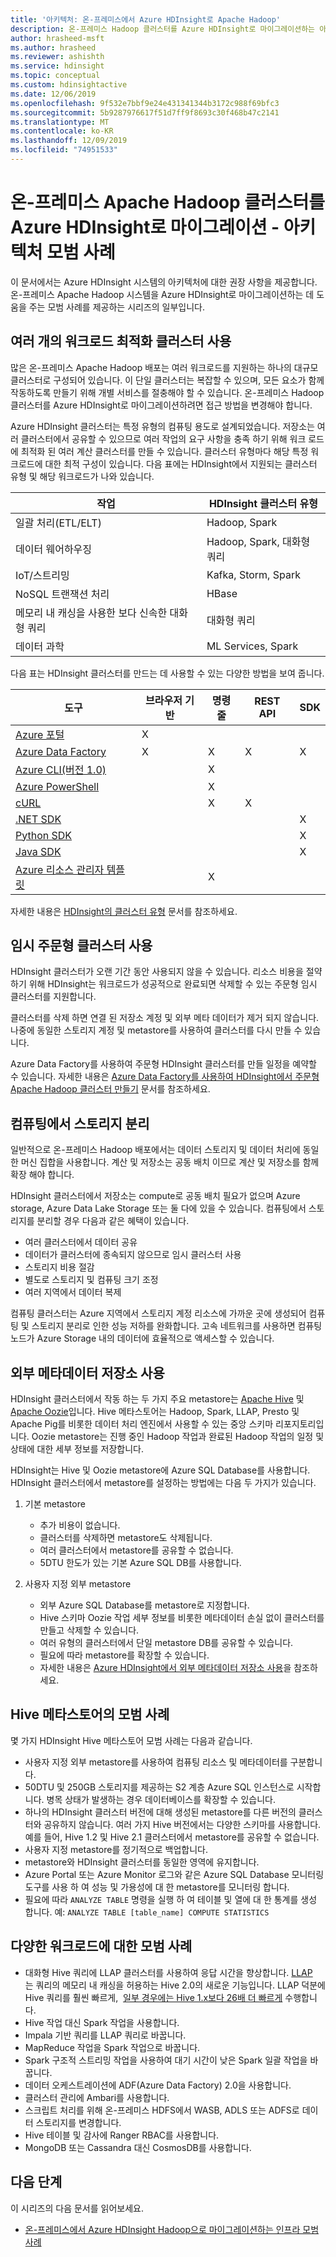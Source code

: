 ```yaml
---
title: '아키텍처: 온-프레미스에서 Azure HDInsight로 Apache Hadoop'
description: 온-프레미스 Hadoop 클러스터를 Azure HDInsight로 마이그레이션하는 아키텍처 모범 사례를 알아봅니다.
author: hrasheed-msft
ms.author: hrasheed
ms.reviewer: ashishth
ms.service: hdinsight
ms.topic: conceptual
ms.custom: hdinsightactive
ms.date: 12/06/2019
ms.openlocfilehash: 9f532e7bbf9e24e431341344b3172c988f69bfc3
ms.sourcegitcommit: 5b9287976617f51d7ff9f8693c30f468b47c2141
ms.translationtype: MT
ms.contentlocale: ko-KR
ms.lasthandoff: 12/09/2019
ms.locfileid: "74951533"
---
```

# <a name="migrate-on-premises-apache-hadoop-clusters-to-azure-hdinsight---architecture-best-practices"></a>온-프레미스 Apache Hadoop 클러스터를 Azure HDInsight로 마이그레이션 - 아키텍처 모범 사례

이 문서에서는 Azure HDInsight 시스템의 아키텍처에 대한 권장 사항을 제공합니다. 온-프레미스 Apache Hadoop 시스템을 Azure HDInsight로 마이그레이션하는 데 도움을 주는 모범 사례를 제공하는 시리즈의 일부입니다.

## <a name="use-multiple-workload-optimized-clusters"></a>여러 개의 워크로드 최적화 클러스터 사용

많은 온-프레미스 Apache Hadoop 배포는 여러 워크로드를 지원하는 하나의 대규모 클러스터로 구성되어 있습니다. 이 단일 클러스터는 복잡할 수 있으며, 모든 요소가 함께 작동하도록 만들기 위해 개별 서비스를 절충해야 할 수 있습니다. 온-프레미스 Hadoop 클러스터를 Azure HDInsight로 마이그레이션하려면 접근 방법을 변경해야 합니다.

Azure HDInsight 클러스터는 특정 유형의 컴퓨팅 용도로 설계되었습니다. 저장소는 여러 클러스터에서 공유할 수 있으므로 여러 작업의 요구 사항을 충족 하기 위해 워크 로드에 최적화 된 여러 계산 클러스터를 만들 수 있습니다. 클러스터 유형마다 해당 특정 워크로드에 대한 최적 구성이 있습니다. 다음 표에는 HDInsight에서 지원되는 클러스터 유형 및 해당 워크로드가 나와 있습니다.

|작업|HDInsight 클러스터 유형|
|---|---|
|일괄 처리(ETL/ELT)|Hadoop, Spark|
|데이터 웨어하우징|Hadoop, Spark, 대화형 쿼리|
|IoT/스트리밍|Kafka, Storm, Spark|
|NoSQL 트랜잭션 처리|HBase|
|메모리 내 캐싱을 사용한 보다 신속한 대화형 쿼리|대화형 쿼리|
|데이터 과학|ML Services, Spark|

다음 표는 HDInsight 클러스터를 만드는 데 사용할 수 있는 다양한 방법을 보여 줍니다.

|도구|브라우저 기반|명령줄|REST API|SDK|
|---|---|---|---|---|
|[Azure 포털](../hdinsight-hadoop-create-linux-clusters-portal.md)|X||||
|[Azure Data Factory](../hdinsight-hadoop-create-linux-clusters-adf.md)|X|X|X|X|
|[Azure CLI(버전 1.0)](../hdinsight-hadoop-create-linux-clusters-azure-cli.md)||X|||
|[Azure PowerShell](../hdinsight-hadoop-create-linux-clusters-azure-powershell.md)||X|||
|[cURL](../hdinsight-hadoop-create-linux-clusters-curl-rest.md)||X|X||
|[.NET SDK](../hdinsight-hadoop-create-linux-clusters-dotnet-sdk.md)||||X|
|[Python SDK](https://docs.microsoft.com/python/api/overview/azure/hdinsight?view=azure-python)||||X|
|[Java SDK](https://docs.microsoft.com/java/api/overview/azure/hdinsight?view=azure-java-stable)||||X|
|[Azure 리소스 관리자 템플릿](../hdinsight-hadoop-create-linux-clusters-arm-templates.md)||X|||

자세한 내용은 [HDInsight의 클러스터 유형](../hadoop/apache-hadoop-introduction.md) 문서를 참조하세요.

## <a name="use-transient-on-demand-clusters"></a>임시 주문형 클러스터 사용

HDInsight 클러스터가 오랜 기간 동안 사용되지 않을 수 있습니다. 리소스 비용을 절약하기 위해 HDInsight는 워크로드가 성공적으로 완료되면 삭제할 수 있는 주문형 임시 클러스터를 지원합니다.

클러스터를 삭제 하면 연결 된 저장소 계정 및 외부 메타 데이터가 제거 되지 않습니다. 나중에 동일한 스토리지 계정 및 metastore를 사용하여 클러스터를 다시 만들 수 있습니다.

Azure Data Factory를 사용하여 주문형 HDInsight 클러스터를 만들 일정을 예약할 수 있습니다. 자세한 내용은 [Azure Data Factory를 사용하여 HDInsight에서 주문형 Apache Hadoop 클러스터 만들기](../hdinsight-hadoop-create-linux-clusters-adf.md) 문서를 참조하세요.

## <a name="decouple-storage-from-compute"></a>컴퓨팅에서 스토리지 분리

일반적으로 온-프레미스 Hadoop 배포에서는 데이터 스토리지 및 데이터 처리에 동일한 머신 집합을 사용합니다. 계산 및 저장소는 공동 배치 이므로 계산 및 저장소를 함께 확장 해야 합니다.

HDInsight 클러스터에서 저장소는 compute로 공동 배치 필요가 없으며 Azure storage, Azure Data Lake Storage 또는 둘 다에 있을 수 있습니다. 컴퓨팅에서 스토리지를 분리할 경우 다음과 같은 혜택이 있습니다.

- 여러 클러스터에서 데이터 공유
- 데이터가 클러스터에 종속되지 않으므로 임시 클러스터 사용
- 스토리지 비용 절감
- 별도로 스토리지 및 컴퓨팅 크기 조정
- 여러 지역에서 데이터 복제

컴퓨팅 클러스터는 Azure 지역에서 스토리지 계정 리소스에 가까운 곳에 생성되어 컴퓨팅 및 스토리지 분리로 인한 성능 저하를 완화합니다. 고속 네트워크를 사용하면 컴퓨팅 노드가 Azure Storage 내의 데이터에 효율적으로 액세스할 수 있습니다.

## <a name="use-external-metadata-stores"></a>외부 메타데이터 저장소 사용

HDInsight 클러스터에서 작동 하는 두 가지 주요 metastore는 [Apache Hive](https://hive.apache.org/) 및 [Apache Oozie](https://oozie.apache.org/)입니다. Hive 메타스토어는 Hadoop, Spark, LLAP, Presto 및 Apache Pig를 비롯한 데이터 처리 엔진에서 사용할 수 있는 중앙 스키마 리포지토리입니다. Oozie metastore는 진행 중인 Hadoop 작업과 완료된 Hadoop 작업의 일정 및 상태에 대한 세부 정보를 저장합니다.

HDInsight는 Hive 및 Oozie metastore에 Azure SQL Database를 사용합니다. HDInsight 클러스터에서 metastore를 설정하는 방법에는 다음 두 가지가 있습니다.

1. 기본 metastore

    - 추가 비용이 없습니다.
    - 클러스터를 삭제하면 metastore도 삭제됩니다.
    - 여러 클러스터에서 metastore를 공유할 수 없습니다.
    - 5DTU 한도가 있는 기본 Azure SQL DB를 사용합니다.

1. 사용자 지정 외부 metastore

    - 외부 Azure SQL Database를 metastore로 지정합니다.
    - Hive 스키마 Oozie 작업 세부 정보를 비롯한 메타데이터 손실 없이 클러스터를 만들고 삭제할 수 있습니다.
    - 여러 유형의 클러스터에서 단일 metastore DB를 공유할 수 있습니다.
    - 필요에 따라 metastore를 확장할 수 있습니다.
    - 자세한 내용은 [Azure HDInsight에서 외부 메타데이터 저장소 사용](../hdinsight-use-external-metadata-stores.md)을 참조하세요.

## <a name="best-practices-for-hive-metastore"></a>Hive 메타스토어의 모범 사례

몇 가지 HDInsight Hive 메타스토어 모범 사례는 다음과 같습니다.

- 사용자 지정 외부 metastore를 사용하여 컴퓨팅 리소스 및 메타데이터를 구분합니다.
- 50DTU 및 250GB 스토리지를 제공하는 S2 계층 Azure SQL 인스턴스로 시작합니다. 병목 상태가 발생하는 경우 데이터베이스를 확장할 수 있습니다.
- 하나의 HDInsight 클러스터 버전에 대해 생성된 metastore를 다른 버전의 클러스터와 공유하지 않습니다. 여러 가지 Hive 버전에서는 다양한 스키마를 사용합니다. 예를 들어, Hive 1.2 및 Hive 2.1 클러스터에서 metastore를 공유할 수 없습니다.
- 사용자 지정 metastore를 정기적으로 백업합니다.
- metastore와 HDInsight 클러스터를 동일한 영역에 유지합니다.
- Azure Portal 또는 Azure Monitor 로그와 같은 Azure SQL Database 모니터링 도구를 사용 하 여 성능 및 가용성에 대 한 metastore를 모니터링 합니다.
- 필요에 따라 `ANALYZE TABLE` 명령을 실행 하 여 테이블 및 열에 대 한 통계를 생성 합니다. 예: `ANALYZE TABLE [table_name] COMPUTE STATISTICS`

## <a name="best-practices-for-different-workloads"></a>다양한 워크로드에 대한 모범 사례

- 대화형 Hive 쿼리에 LLAP 클러스터를 사용하여 응답 시간을 향상합니다. [LLAP](https://cwiki.apache.org/confluence/display/Hive/LLAP)는 쿼리의 메모리 내 캐싱을 허용하는 Hive 2.0의 새로운 기능입니다. LLAP 덕분에 Hive 쿼리를 훨씬 빠르게,  [일부 경우에는 Hive 1.x보다 26배 더 빠르게](https://hortonworks.com/blog/announcing-apache-hive-2-1-25x-faster-queries-much/) 수행합니다.
- Hive 작업 대신 Spark 작업을 사용합니다.
- Impala 기반 쿼리를 LLAP 쿼리로 바꿉니다.
- MapReduce 작업을 Spark 작업으로 바꿉니다.
- Spark 구조적 스트리밍 작업을 사용하여 대기 시간이 낮은 Spark 일괄 작업을 바꿉니다.
- 데이터 오케스트레이션에 ADF(Azure Data Factory) 2.0을 사용합니다.
- 클러스터 관리에 Ambari를 사용합니다.
- 스크립트 처리를 위해 온-프레미스 HDFS에서 WASB, ADLS 또는 ADFS로 데이터 스토리지를 변경합니다.
- Hive 테이블 및 감사에 Ranger RBAC를 사용합니다.
- MongoDB 또는 Cassandra 대신 CosmosDB를 사용합니다.

## <a name="next-steps"></a>다음 단계

이 시리즈의 다음 문서를 읽어보세요.

- [온-프레미스에서 Azure HDInsight Hadoop으로 마이그레이션하는 인프라 모범 사례](apache-hadoop-on-premises-migration-best-practices-infrastructure.md)
